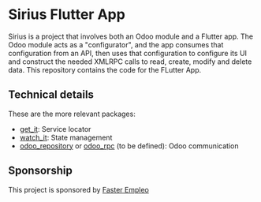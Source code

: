 # Sirius Flutter App

Sirius is a project that involves both an Odoo module and a Flutter app. The Odoo module acts as a "configurator", and the app consumes that configuration from an API, then uses that configuration to configure its UI and construct the needed XMLRPC calls to read, create, modify and delete data.
This repository contains the code for the FLutter App.

## Technical details
These are the more relevant packages:
- [get_it](https://pub.dev/packages/get_it): Service locator
- [watch_it](https://pub.dev/packages/watch_it): State management
- [odoo_repository](https://pub.dev/packages/odoo_repository) or [odoo_rpc](https://pub.dev/packages/odoo_rpc) (to be defined): Odoo communication

## Sponsorship
This project is sponsored by [Faster Empleo](https://faster.es)

